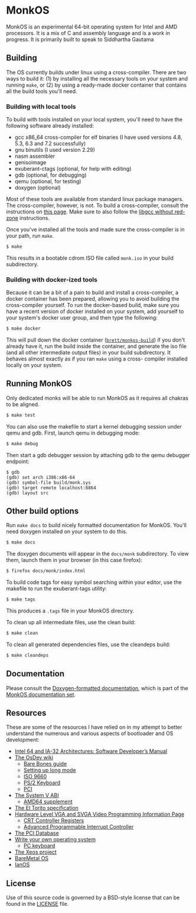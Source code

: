 MonkOS
======

MonkOS is an experimental 64-bit operating system for Intel and AMD
processors. It is a mix of C and assembly language and is a work in progress.
It is primarily built to speak to Siddhartha Gautama

## Building

The OS currently builds under linux using a cross-compiler.  There are two
ways to build it: (1) by installing all the necessary tools on your system and
running `make`, or (2) by using a ready-made docker container that contains
all the build tools you'll need.

### Building with local tools

To build with tools installed on your local system, you'll need to have
the following software already installed:

* gcc x86_64 cross-compiler for elf binaries (I have used versions 4.8, 5.3,
  6.3 and 7.2 successfully)
* gnu binutils (I used version 2.29)
* nasm assembler
* genisoimage
* exuberant-ctags (optional, for help with editing)
* gdb (optional, for debugging)
* qemu (optional, for testing)
* doxygen (optional)

Most of these tools are available from standard linux package managers. The
cross-compiler, however, is not. To build a cross-compiler, consult the
instructions on [this page](http://wiki.osdev.org/GCC_Cross-Compiler). Make
sure to also follow the [libgcc without
red-zone](http://wiki.osdev.org/Libgcc_without_red_zone) instructions.

Once you've installed all the tools and made sure the cross-compiler is in
your path, run `make`.

```bash
$ make
```

This results in a bootable cdrom ISO file called `monk.iso` in your build
subdirectory.

### Building with docker-ized tools

Because it can be a bit of a pain to build and install a cross-compiler, a
docker container has been prepared, allowing you to avoid building the cross-compiler
yourself.  To run the docker-based build, make sure you have a recent
version of docker installed on your system, add yourself to your system's
docker user group, and then type the following:

```bash
$ make docker
```

This will pull down the docker container
([`brett/monkos-build`](https://hub.docker.com/r/brett/monkos-build/))
if you don't already have it, run the build inside the container, and generate
the iso file (and all other intermediate output files) in your build
subdirectory.  It behaves almost exactly as if you ran `make` using a cross-
compiler installed locally on your system.

## Running MonkOS

Only dedicated monks will be able to run MonkOS as it requires all chakras
to be aligned.

```bash
$ make test
```

You can also use the makefile to start a kernel debugging session under qemu
and gdb. First, launch qemu in debugging mode:

```bash
$ make debug
```

Then start a gdb debugger session by attaching gdb to the qemu debugger
endpoint:

```
$ gdb
(gdb) set arch i386:x86-64
(gdb) symbol-file build/monk.sys
(gdb) target remote localhost:8864
(gdb) layout src
```

## Other build options

Run `make docs` to build nicely formatted documentation for MonkOS. You'll
need doxygen installed on your system to do this.

```bash
$ make docs
```

The doxygen documents will appear in the `docs/monk` subdirectory. To view
them, launch them in your browser (in this case firefox):

```bash
$ firefox docs/monk/index.html
```

To build code tags for easy symbol searching within your editor, use the
makefile to run the exuberant-tags utility:

```bash
$ make tags
```

This produces a `.tags` file in your MonkOS directory.

To clean up all intermediate files, use the clean build:

```bash
$ make clean
```

To clean all generated dependencies files, use the cleandeps build:

```bash
$ make cleandeps
```

## Documentation

Please consult the
[Doxygen-formatted documentation](https://beevik.github.io/MonkOS/docs/monk/index.html),
which is part of the [MonkOS documentation set](https://beevik.github.io/MonkOS/).

## Resources

These are some of the resources I have relied on in my attempt to better
understand the numerous and various aspects of bootloader and OS development:

* [Intel 64 and IA-32 Architectures: Software Developer’s Manual](https://www-ssl.intel.com/content/www/us/en/processors/architectures-software-developer-manuals.html)
* [The OsDev wiki](http://wiki.osdev.org/Main_Page)
  * [Bare Bones guide](http://wiki.osdev.org/Bare_Bones)
  * [Setting up long mode](http://wiki.osdev.org/Setting_Up_Long_Mode)
  * [ISO 9660](http://wiki.osdev.org/ISO_9660)
  * [PS/2 Keyboard](http://wiki.osdev.org/PS2_Keyboard)
  * [PCI](http://wiki.osdev.org/PCI)
* [The System V ABI](http://www.sco.com/developers/gabi/latest/contents.html)
  * [AMD64 supplement](http://www.x86-64.org/documentation/abi.pdf)
* [The El Torito specification](http://download.intel.com/support/motherboards/desktop/sb/specscdrom.pdf)
* [Hardware Level VGA and SVGA Video Programming Information Page](http://www.osdever.net/FreeVGA/vga/vgareg.htm)
  * [CRT Controller Registers](http://www.osdever.net/FreeVGA/vga/crtcreg.htm)
  * [Advanced Programmable Interrupt Controller](http://www.osdever.net/tutorials/view/advanced-programming-interrupt-controller)
* [The PCI Database](http://pcidatabase.com/)
* [Write your own operating system](http://geezer.osdevbrasil.net/osd/index.htm)
  * [PC keyboard](http://geezer.osdevbrasil.net/osd/kbd/index.htm)
* [The Xeos project](https://github.com/macmade/XEOS)
* [BareMetal OS](https://github.com/ReturnInfinity/BareMetal)
* [IanOS](http://www.ijack.org.uk/)

## License

Use of this source code is governed by a BSD-style license that can be found
in the [LICENSE](https://github.com/beevik/MonkOS/blob/master/LICENSE) file.
